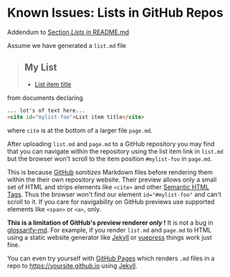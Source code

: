# Known Issues: Lists in GitHub Repos

Addendum to [Section *Lists* in README.md](../README.md#lists)

Assume we have generated a `list.md` file

> ## My List
>
> - [List item title]()

from documents declaring

~~~md
... lot's of text here...
<cite id="mylist-foo">List item title</cite>
~~~

where `cite` is at the bottom of a larger file `page.md`.

After uploading `list.md` and `page.md` to a GitHub repository you may find that you can navigate within the repository using the list item link in `list.md` but the browser won't scroll to the item position `#mylist-foo` in `page.md`.

This is because [GitHub] *sanitizes* Markdown files before rendering them within the their own repository website. Their preview allows only a small set of HTML and strips elements like `<cite>` and other [Semantic HTML Tags](https://www.w3schools.com/html/html5\_semantic_elements). Thus the browser won't find our element `id="#mylist-foo"` and can't scroll to it. If you care for navigability on GitHub previews use supported elements like `<span>` or `<a>`, only.

**This is a limitation of GitHub's preview renderer *only* !** It is not a bug in [glossarify-md](#). For example, if you render `list.md` and `page.md` to HTML using a static website generator like [Jekyll] or [vuepress] things work just fine.

You can even try yourself with [GitHub Pages] which renders `.md` files in a repo to https://yoursite.github.io using [Jekyll].


[GitHub]: https://github.com
[GitHub Pages]: https://docs.github.com/en/github/working-with-github-pages
[Jekyll]: https://jekyllrb.com
[vuepress]: https://vuepress.vuejs.org
